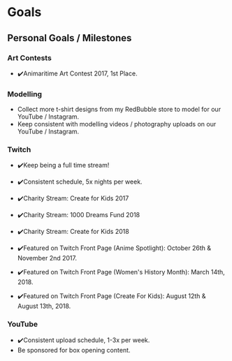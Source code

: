 # Goals
## Personal Goals / Milestones

### Art Contests 
- ✔️Animaritime Art Contest 2017, 1st Place.

### Modelling
- Collect more t-shirt designs from my RedBubble store to model for our YouTube / Instagram.
- Keep consistent with modelling videos / photography uploads on our YouTube / Instagram.

### Twitch 
- ✔️Keep being a full time stream!
- ✔️Consistent schedule, 5x nights per week.

- ✔️Charity Stream: Create for Kids 2017
- ✔️Charity Stream: 1000 Dreams Fund 2018
- ✔️Charity Stream: Create for Kids 2018
- ✔️Featured on Twitch Front Page (Anime Spotlight): October 26th & November 2nd 2017.
- ✔️Featured on Twitch Front Page (Women's History Month): March 14th, 2018.
- ✔️Featured on Twitch Front Page (Create For Kids): August 12th & August 13th, 2018.

### YouTube
- ✔️Consistent upload schedule, 1-3x per week.
- Be sponsored for box opening content.